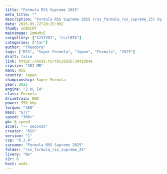 ```yaml
---
title: "Formula RSS Supreme 2025"
meta_title: ""
description: "Formula RSS Supreme 2025 (rss_formula_rss_supreme_25) by RSS"
date: 2025-05-22T20:25:00Z
thumb: anBbCWT
mainimage: 1mWwMcE
cargallery: ["X23IVDI", "cLclBTb"]
categories: ["Car"]
author: "Theodora"
tags: ["RSS", "Super Formula", "Japan", "Formula", "2025"]
draft: false
link: https://mods.to/YDSJ683673041d04e
zipsize: "382 MB"
manu: RSS
country: Japan
championship: Super Formula
year: 2025
engine: "2.0L I4"
class: Formula
drivetrain: RWD
power: 550 bhp 
torque: "480"
mass: "677"
speed: "300+"
gb: 6-speed
accel: "-- seconds"
creator: "RSS"
version: "1"
csp: "0.2.4"
carname: "Formula RSS Supreme 2025"
folder: "rss_formula_rss_supreme_25"
livery: "No"
r2r: 0
host: mods
---
```

